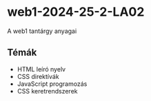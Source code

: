 # web1-2024-25-2-LA02
A web1 tantárgy anyagai

## Témák
- HTML leíró nyelv
- CSS direktívák
- JavaScript programozás
- CSS keretrendszerek

